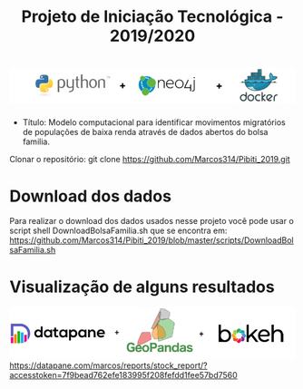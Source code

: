 <h1 align="center">
Projeto de Iniciação Tecnológica - 2019/2020
</h1>

<h1 align="center">
    <img alt="Ecoleta" title="Ecoleta" src="img1.jpg" />
</h1>


- Título: Modelo computacional para identificar movimentos migratórios de populações de baixa renda através de dados abertos do bolsa familia.

Clonar o repositório: git clone https://github.com/Marcos314/Pibiti_2019.git

# Download dos dados
Para realizar o download dos dados usados nesse projeto você pode usar o script shell DownloadBolsaFamilia.sh que se encontra em: https://github.com/Marcos314/Pibiti_2019/blob/master/scripts/DownloadBolsaFamilia.sh

  
# Visualização de alguns resultados
![](https://github.com/Marcos314/Pibiti_2019/blob/master/ferramentas_visualizacao.png)
https://datapane.com/marcos/reports/stock_report/?accesstoken=7f9bead762efe183995f208fefdd1fee57bd7560

